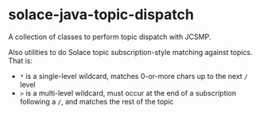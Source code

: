 # solace-java-topic-dispatch

A collection of classes to perform topic dispatch with JCSMP.

Also utilities to do Solace topic subscription-style matching against topics.  That is:

- `*` is a single-level wildcard, matches 0-or-more chars up to the next `/` level
- `>` is a multi-level wildcard, must occur at the end of a subscription following a `/`, and matches the rest of the topic



